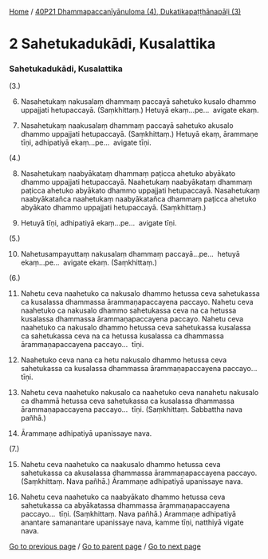 
[Home](/) / [40P21 Dhammapaccanīyānuloma (4), Dukatikapaṭṭhānapāḷi (3)](/tipitaka/40P21.md)

# 2 Sahetukadukādi, Kusalattika

### Sahetukadukādi, Kusalattika

(3.)

6. Nasahetukaṃ nakusalaṃ dhammaṃ paccayā sahetuko kusalo dhammo uppajjati hetupaccayā. (Saṃkhittaṃ.) Hetuyā ekaṃ…pe…  avigate ekaṃ.

7. Nasahetukaṃ naakusalaṃ dhammaṃ paccayā sahetuko akusalo dhammo uppajjati hetupaccayā. (Saṃkhittaṃ.) Hetuyā ekaṃ, ārammaṇe tīṇi, adhipatiyā ekaṃ…pe…  avigate tīṇi.

(4.)

8. Nasahetukaṃ naabyākataṃ dhammaṃ paṭicca ahetuko abyākato dhammo uppajjati hetupaccayā. Naahetukaṃ naabyākataṃ dhammaṃ paṭicca ahetuko abyākato dhammo uppajjati hetupaccayā. Nasahetukaṃ naabyākatañca naahetukaṃ naabyākatañca dhammaṃ paṭicca ahetuko abyākato dhammo uppajjati hetupaccayā. (Saṃkhittaṃ.)

9. Hetuyā tīṇi, adhipatiyā ekaṃ…pe…  avigate tīṇi.

(5.)

10. Nahetusampayuttaṃ nakusalaṃ dhammaṃ paccayā…pe…  hetuyā ekaṃ…pe…  avigate ekaṃ. (Saṃkhittaṃ.)

(6.)

11. Nahetu ceva naahetuko ca nakusalo dhammo hetussa ceva sahetukassa ca kusalassa dhammassa ārammaṇapaccayena paccayo. Nahetu ceva naahetuko ca nakusalo dhammo sahetukassa ceva na ca hetussa kusalassa dhammassa ārammaṇapaccayena paccayo. Nahetu ceva naahetuko ca nakusalo dhammo hetussa ceva sahetukassa kusalassa ca sahetukassa ceva na ca hetussa kusalassa ca dhammassa ārammaṇapaccayena paccayo…  tīṇi.

12. Naahetuko ceva nana ca hetu nakusalo dhammo hetussa ceva sahetukassa ca kusalassa dhammassa ārammaṇapaccayena paccayo…  tīṇi.

13. Nahetu ceva naahetuko nakusalo ca naahetuko ceva nanahetu nakusalo ca dhammā hetussa ceva sahetukassa ca kusalassa dhammassa ārammaṇapaccayena paccayo…  tīṇi. (Saṃkhittaṃ. Sabbattha nava pañhā.)

14. Ārammaṇe adhipatiyā upanissaye nava.

(7.)

15. Nahetu ceva naahetuko ca naakusalo dhammo hetussa ceva sahetukassa ca akusalassa dhammassa ārammaṇapaccayena paccayo. (Saṃkhittaṃ. Nava pañhā.) Ārammaṇe adhipatiyā upanissaye nava.

16. Nahetu ceva naahetuko ca naabyākato dhammo hetussa ceva sahetukassa ca abyākatassa dhammassa ārammaṇapaccayena paccayo…  tīṇi. (Saṃkhittaṃ. Nava pañhā.) Ārammaṇe adhipatiyā anantare samanantare upanissaye nava, kamme tīṇi, natthiyā vigate nava.

[Go to previous page](/tipitaka/40P21/1.md) / [Go to parent page](/tipitaka/40P21/0.md) / [Go to next page](/tipitaka/40P21/3.md)


